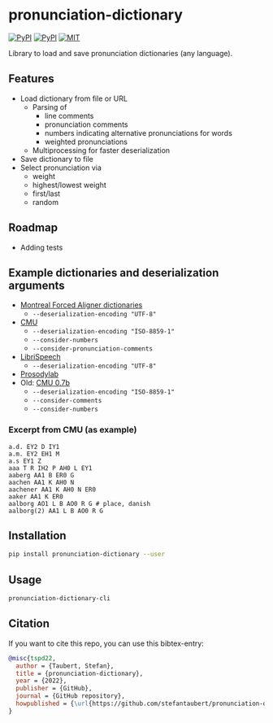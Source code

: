 # pronunciation-dictionary

[![PyPI](https://img.shields.io/pypi/v/pronunciation-dictionary.svg)](https://pypi.python.org/pypi/pronunciation-dictionary)
[![PyPI](https://img.shields.io/pypi/pyversions/pronunciation-dictionary.svg)](https://pypi.python.org/pypi/pronunciation-dictionary)
[![MIT](https://img.shields.io/github/license/stefantaubert/pronunciation-dictionary.svg)](LICENSE)

Library to load and save pronunciation dictionaries (any language).

## Features

- Load dictionary from file or URL
  - Parsing of
    - line comments
    - pronunciation comments
    - numbers indicating alternative pronunciations for words
    - weighted pronunciations
  - Multiprocessing for faster deserialization
- Save dictionary to file
- Select pronunciation via
  - weight
  - highest/lowest weight
  - first/last
  - random

## Roadmap

- Adding tests

## Example dictionaries and deserialization arguments

- [Montreal Forced Aligner dictionaries](https://github.com/MontrealCorpusTools/mfa-models/tree/main/dictionary)
  - `--deserialization-encoding "UTF-8"`
- [CMU](https://raw.githubusercontent.com/cmusphinx/cmudict/master/cmudict.dict)
  - `--deserialization-encoding "ISO-8859-1"`
  - `--consider-numbers`
  - `--consider-pronunciation-comments`
- [LibriSpeech](https://www.openslr.org/resources/11/librispeech-lexicon.txt)
  - `--deserialization-encoding "UTF-8"`
- [Prosodylab](https://raw.githubusercontent.com/prosodylab/Prosodylab-Aligner/master/eng.dict)
- Old: [CMU 0.7b](http://svn.code.sf.net/p/cmusphinx/code/trunk/cmudict/cmudict-0.7b)
  - `--deserialization-encoding "ISO-8859-1"`
  - `--consider-comments`
  - `--consider-numbers`

### Excerpt from CMU (as example)

```dict
a.d. EY2 D IY1
a.m. EY2 EH1 M
a.s EY1 Z
aaa T R IH2 P AH0 L EY1
aaberg AA1 B ER0 G
aachen AA1 K AH0 N
aachener AA1 K AH0 N ER0
aaker AA1 K ER0
aalborg AO1 L B AO0 R G # place, danish
aalborg(2) AA1 L B AO0 R G
```

## Installation

```sh
pip install pronunciation-dictionary --user
```

## Usage

```sh
pronunciation-dictionary-cli
```

## Citation

If you want to cite this repo, you can use this bibtex-entry:

```bibtex
@misc{tspd22,
  author = {Taubert, Stefan},
  title = {pronunciation-dictionary},
  year = {2022},
  publisher = {GitHub},
  journal = {GitHub repository},
  howpublished = {\url{https://github.com/stefantaubert/pronunciation-dictionary}}
}
```

